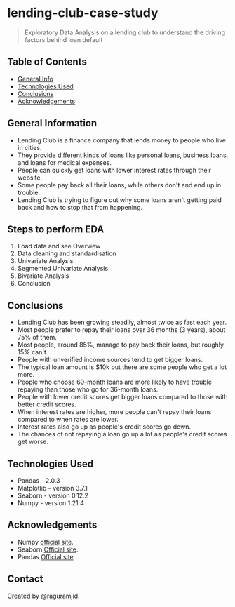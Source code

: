 # lending-club-case-study

> Exploratory Data Analysis on a lending club to understand the driving factors behind loan default

## Table of Contents

- [General Info](#general-information)
- [Technologies Used](#technologies-used)
- [Conclusions](#conclusions)
- [Acknowledgements](#acknowledgements)

<!-- You can include any other section that is pertinent to your problem -->

## General Information

- Lending Club is a finance company that lends money to people who live in cities.
- They provide different kinds of loans like personal loans, business loans, and loans for medical expenses.
- People can quickly get loans with lower interest rates through their website.
- Some people pay back all their loans, while others don't and end up in trouble.
- Lending Club is trying to figure out why some loans aren't getting paid back and how to stop that from happening.

<!-- You don't have to answer all the questions - just the ones relevant to your project. -->

## Steps to perform EDA

1. Load data and see Overview
2. Data cleaning and standardisation
3. Univariate Analysis
4. Segmented Univariate Analysis
5. Bivariate Analysis
6. Conclusion

## Conclusions

- Lending Club has been growing steadily, almost twice as fast each year.
- Most people prefer to repay their loans over 36 months (3 years), about 75% of them.
- Most people, around 85%, manage to pay back their loans, but roughly 15% can't.
- People with unverified income sources tend to get bigger loans.
- The typical loan amount is $10k but there are some people who get a lot more.
- People who choose 60-month loans are more likely to have trouble repaying than those who go for 36-month loans.
- People with lower credit scores get bigger loans compared to those with better credit scores.
- When interest rates are higher, more people can't repay their loans compared to when rates are lower.
- Interest rates also go up as people's credit scores go down.
- The chances of not repaying a loan go up a lot as people's credit scores get worse.

## Technologies Used

- Pandas - 2.0.3
- Matplotlib - version 3.7.1
- Seaborn - version 0.12.2
- Numpy - version 1.21.4

## Acknowledgements

- Numpy [official site](https://pypi.org/project/numpy/).
- Seaborn [Official site](https://seaborn.pydata.org/).
- Pandas [Official site](https://pandas.pydata.org/)

## Contact

Created by
[@raguramjid](https://github.com/raguramjid).

<!-- Optional -->
<!-- ## License -->
<!-- This project is open source and available under the [... License](). -->

<!-- You don't have to include all sections - just the one's relevant to your project -->
